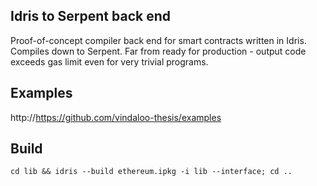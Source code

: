 Idris to Serpent back end
-------------------------

Proof-of-concept compiler back end for smart contracts written in Idris. Compiles down to Serpent. Far from ready for production - output code exceeds gas limit even for very trivial programs. 


Examples
--------
http://https://github.com/vindaloo-thesis/examples

Build
-----
    cd lib && idris --build ethereum.ipkg -i lib --interface; cd ..
